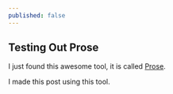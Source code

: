 ```yaml
---
published: false
---
```

## Testing Out Prose

I just found this awesome tool, it is called [Prose](https://prose.io).

I made this post using this tool.
